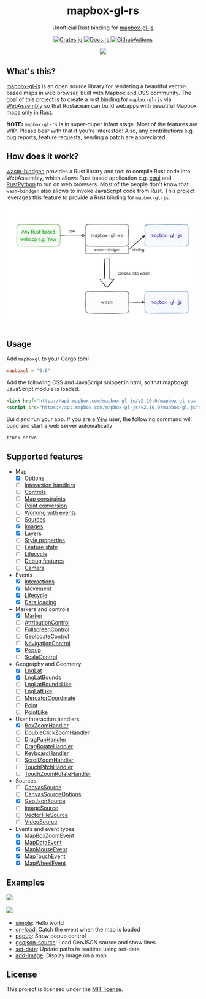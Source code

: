 <h1 align="center">mapbox-gl-rs</h1>
<p align="center">Unofficial Rust binding for <a href="https://github.com/mapbox/mapbox-gl-js">mapbox-gl-js</a></p>
<p align="center">
  <a href="https://crates.io/crates/mapboxgl">
    <img alt="Crates.io" src="https://img.shields.io/crates/v/mapboxgl.svg">
  </a>
  <a href="https://docs.rs/mapboxgl">
    <img alt="Docs.rs" src="https://img.shields.io/badge/docs.rs-mapboxgl-blue">
  </a>
  <a href="https://github.com/yukinarit/mapbox-gl-rs/actions/workflows/test.yml">
    <img alt="GithubActions" src="https://github.com/yukinarit/mapbox-gl-rs/actions/workflows/test.yml/badge.svg">
  </a>
</p>

<p align="center"><img src="https://raw.githubusercontent.com/yukinarit/mapbox-gl-rs/main/logo.svg" style="width:80px"/></p>

## What's this?

[mapbox-gl-js](https://github.com/mapbox/mapbox-gl-js) is an open source library for rendering a beautiful vector-based maps in web browser, built with Mapbox and OSS community. The goal of this project is to create a rust binding for `mapbox-gl-js` via [WebAssembly](https://webassembly.org/) so that Rustacean can build webapps with beautiful Mapbox maps only in Rust.

**NOTE:** `mapbox-gl-rs` is in super-duper infant stage. Most of the features are WIP. Please bear with that if you're interested! Also, any contributions e.g. bug reports, feature requests, sending a patch are appreciated.

## How does it work?

[wasm-bindgen](https://rustwasm.github.io/wasm-bindgen/) provides a Rust library and tool to compile Rust code into WebAssembly, which allows Rust based application e.g. [egui](https://www.egui.rs/#demo) and [RustPython](https://rustpython.github.io/) to run on web browsers. Most of the people don't know that `wasm-bindgen` also allows to invoke JavaScript code from Rust. This project leverages this feature to provide a Rust binding for `mapbox-gl-js`.

<p align="center"><img src="https://raw.githubusercontent.com/yukinarit/mapbox-gl-rs/main/how-it-works.svg"/></p>

## Usage

Add `mapboxgl` to your Cargo.toml
```toml
mapboxgl = "0.6"
```

Add the following CSS and JavaScript snippet in html, so that mapboxgl JavaScript module is loaded.
```html
<link href='https://api.mapbox.com/mapbox-gl-js/v2.10.0/mapbox-gl.css' rel='stylesheet' />
<script src="https://api.mapbox.com/mapbox-gl-js/v2.10.0/mapbox-gl.js"></script>
```

Build and run your app. If you are a [Yew](https://github.com/yewstack/yew) user, the following command will build and start a web server automatically
```bash
trunk serve
```

## Supported features

* Map
    * [x] [Options](https://docs.mapbox.com/mapbox-gl-js/api/properties/)
	* [ ] [Interaction handlers](https://docs.mapbox.com/mapbox-gl-js/api/map/#instance-members-interaction-handlers)
	* [ ] [Controls](https://docs.mapbox.com/mapbox-gl-js/api/map/#instance-members-interaction-handler://docs.mapbox.com/mapbox-gl-js/api/map/#instance-members-controls)
	* [ ] [Map constraints](https://docs.mapbox.com/mapbox-gl-js/api/map/#instance-members-map-constraints)
	* [ ] [Point conversion](https://docs.mapbox.com/mapbox-gl-js/api/map/#instance-members-point-conversion)
	* [ ] [Working with events](https://docs.mapbox.com/mapbox-gl-js/api/map/#instance-members-working-with-events)
	* [ ] [Sources](https://docs.mapbox.com/mapbox-gl-js/api/map/#instance-members-sources)
	* [x] [Images](https://docs.mapbox.com/mapbox-gl-js/api/map/#instance-members-images)
	* [x] [Layers](https://docs.mapbox.com/mapbox-gl-js/api/map/#instance-members-layers)
	* [ ] [Style properties](https://docs.mapbox.com/mapbox-gl-js/api/map/#instance-members-style-properties)
	* [ ] [Feature state](https://docs.mapbox.com/mapbox-gl-js/api/map/#instance-members-feature-state)
	* [ ] [Lifecycle](https://docs.mapbox.com/mapbox-gl-js/api/map/#instance-members-lifecycle)
	* [ ] [Debug features](https://docs.mapbox.com/mapbox-gl-js/api/map/#instance-members-debug-features)
	* [ ] [Camera](https://docs.mapbox.com/mapbox-gl-js/api/map/#instance-members-camera)
* Events
    * [x] [Interactions](https://docs.mapbox.com/mapbox-gl-js/api/map/#events-interaction)
    * [x] [Movement](https://docs.mapbox.com/mapbox-gl-js/api/map/#events-movement)
    * [x] [Lifecycle](https://docs.mapbox.com/mapbox-gl-js/api/map/#events-lifecycle)
    * [x] [Data loading](https://docs.mapbox.com/mapbox-gl-js/api/map/#events-data-loading)
* Markers and controls
    * [x] [Marker](https://docs.mapbox.com/mapbox-gl-js/api/markers/#marker)
    * [ ] [AttributionControl](https://docs.mapbox.com/mapbox-gl-js/api/markers/#attributioncontrol)
    * [ ] [FullscreenControl](https://docs.mapbox.com/mapbox-gl-js/api/markers/#fullscreencontrol)
    * [ ] [GeolocateControl](https://docs.mapbox.com/mapbox-gl-js/api/markers/#geolocatecontrol)
    * [ ] [NavigationControl](https://docs.mapbox.com/mapbox-gl-js/api/markers/#navigationcontrol)
    * [x] [Popup](https://docs.mapbox.com/mapbox-gl-js/api/markers/#popup)
    * [ ] [ScaleControl](https://docs.mapbox.com/mapbox-gl-js/api/markers/#scalecontrol)
* Geography and Geometry
    * [x] [LngLat](https://docs.mapbox.com/mapbox-gl-js/api/geography/#lnglat)
    * [x] [LngLatBounds](https://docs.mapbox.com/mapbox-gl-js/api/geography/#lnglatbounds)
    * [ ] [LngLatBoundsLike](https://docs.mapbox.com/mapbox-gl-js/api/geography/#lnglatboundslike)
    * [ ] [LngLatLike](https://docs.mapbox.com/mapbox-gl-js/api/geography/#lnglatlike)
    * [ ] [MercatorCoordinate](https://docs.mapbox.com/mapbox-gl-js/api/geography/#mercatorcoordinate)
    * [ ] [Point](https://docs.mapbox.com/mapbox-gl-js/api/geography/#point)
    * [ ] [PointLike](https://docs.mapbox.com/mapbox-gl-js/api/geography/#pointlike)
* User interaction handlers
    * [x] [BoxZoomHandler](https://docs.mapbox.com/mapbox-gl-js/api/handlers/#boxzoomhandler)
    * [ ] [DoubleClickZoomHandler](https://docs.mapbox.com/mapbox-gl-js/api/handlers/#doubleclickzoomhandler)
    * [ ] [DragPanHandler](https://docs.mapbox.com/mapbox-gl-js/api/handlers/#dragpanhandler)
    * [ ] [DragRotateHandler](https://docs.mapbox.com/mapbox-gl-js/api/handlers/#dragrotatehandler)
    * [ ] [KeyboardHandler](https://docs.mapbox.com/mapbox-gl-js/api/handlers/#keyboardhandler)
    * [ ] [ScrollZoomHandler](https://docs.mapbox.com/mapbox-gl-js/api/handlers/#scrollzoomhandler)
    * [ ] [TouchPitchHandler](https://docs.mapbox.com/mapbox-gl-js/api/handlers/#touchpitchhandler)
    * [ ] [TouchZoomRotateHandler](https://docs.mapbox.com/mapbox-gl-js/api/handlers/#touchzoomrotatehandler)
* Sources
    * [ ] [CanvasSource](https://docs.mapbox.com/mapbox-gl-js/api/sources/#canvassource)
    * [ ] [CanvasSourceOptions](https://docs.mapbox.com/mapbox-gl-js/api/sources/#canvassourceoptions)
    * [x] [GeoJsonSource](https://docs.mapbox.com/mapbox-gl-js/api/sources/#geojsonsource)
    * [ ] [ImageSource](https://docs.mapbox.com/mapbox-gl-js/api/sources/#imagesource)
    * [ ] [VectorTileSource](https://docs.mapbox.com/mapbox-gl-js/api/sources/#vectortilesource)
    * [ ] [VideoSource](https://docs.mapbox.com/mapbox-gl-js/api/sources/#videosource)
* Events and event types
    * [x] [MapBoxZoomEvent](https://docs.mapbox.com/mapbox-gl-js/api/events/#mapboxzoomevent)
    * [x] [MapDataEvent](https://docs.mapbox.com/mapbox-gl-js/api/events/#mapdataevent)
    * [x] [MapMouseEvent](https://docs.mapbox.com/mapbox-gl-js/api/events/#mapmouseevent)
    * [x] [MapTouchEvent](https://docs.mapbox.com/mapbox-gl-js/api/events/#maptouchevent)
    * [x] [MapWheelEvent](https://docs.mapbox.com/mapbox-gl-js/api/events/#mapwheelevent)

## Examples

[![](https://raw.githubusercontent.com/yukinarit/mapbox-gl-rs/main/set-data.gif)](https://github.com/yukinarit/mapbox-gl-rs/tree/main/examples/set-data)

[![](https://raw.githubusercontent.com/yukinarit/mapbox-gl-rs/main/popup.gif)](https://github.com/yukinarit/mapbox-gl-rs/tree/main/examples/popup)

* [simple](https://github.com/yukinarit/mapbox-gl-rs/tree/main/examples/simple): Hello world
* [on-load](https://github.com/yukinarit/mapbox-gl-rs/tree/main/examples/on-load): Catch the event when the map is loaded
* [popup](https://github.com/yukinarit/mapbox-gl-rs/tree/main/examples/popup): Show popup control
* [geojson-source](https://github.com/yukinarit/mapbox-gl-rs/tree/main/examples/geojson-source): Load GeoJSON source and show lines
* [set-data](https://github.com/yukinarit/mapbox-gl-rs/tree/main/examples/set-data): Update paths in realtime using set-data
* [add-image](https://github.com/yukinarit/mapbox-gl-rs/tree/main/examples/add-image): Display image on a map

## License

This project is licensed under the [MIT license](https://github.com/yukinarit/mapbox-gl-rs/blob/main/LICENSE).
